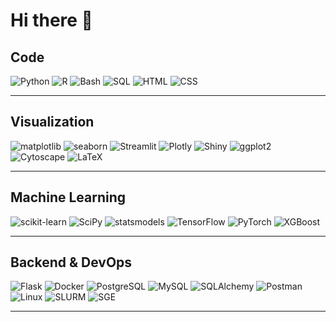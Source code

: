 # Hi there 👋

<!--
## Projects

- vog-mgCSTs : https://github.com/JHolm-Lab/VOG-mgCST-classifier
- VIRGO2 : https://www.biorxiv.org/content/10.1101/2025.03.04.641479v1
- antiSMASH : https://github.com/AmauryMaros/BGC_antiSMASH
---
-->

## Code

![Python](https://img.shields.io/badge/Python-3776AB?style=flat&logo=python&logoColor=white)
![R](https://img.shields.io/badge/R-276DC3?style=flat&logo=r&logoColor=white)
![Bash](https://img.shields.io/badge/Bash-121011?style=flat&logo=gnubash&logoColor=white)
![SQL](https://img.shields.io/badge/SQL-025E8C?style=flat)
![HTML](https://img.shields.io/badge/HTML5-E34F26?style=flat&logo=html5&logoColor=white)
![CSS](https://img.shields.io/badge/CSS3-1572B6?style=flat&logo=css3&logoColor=white)

---

## Visualization

![matplotlib](https://img.shields.io/badge/matplotlib-3776AB?style=flat&logo=python&logoColor=white)
![seaborn](https://img.shields.io/badge/seaborn-4C72B0?style=flat&logo=python&logoColor=white)
![Streamlit](https://img.shields.io/badge/Streamlit-FF4B4B?style=flat&logo=streamlit&logoColor=white)
![Plotly](https://img.shields.io/badge/Plotly-3F4F75?style=flat&logo=plotly&logoColor=white)
![Shiny](https://img.shields.io/badge/Shiny-009EDA?style=flat&logo=r&logoColor=white)
![ggplot2](https://img.shields.io/badge/ggplot2-1B9E77?style=flat&logo=r&logoColor=white)
![Cytoscape](https://img.shields.io/badge/Cytoscape-253494?style=flat)
![LaTeX](https://img.shields.io/badge/LaTeX-008080?style=flat&logo=latex&logoColor=white)

---

## Machine Learning

![scikit-learn](https://img.shields.io/badge/scikit--learn-F7931E?style=flat&logo=scikit-learn&logoColor=white)
![SciPy](https://img.shields.io/badge/SciPy-8CAAE6?style=flat&logo=scipy&logoColor=white)
![statsmodels](https://img.shields.io/badge/statsmodels-323755?style=flat)
![TensorFlow](https://img.shields.io/badge/TensorFlow-FF6F00?style=flat&logo=tensorflow&logoColor=white)
![PyTorch](https://img.shields.io/badge/PyTorch-EE4C2C?style=flat&logo=pytorch&logoColor=white)
![XGBoost](https://img.shields.io/badge/XGBoost-0072C6?style=flat)

---

## Backend & DevOps

![Flask](https://img.shields.io/badge/Flask-000000?style=flat&logo=flask&logoColor=white)
![Docker](https://img.shields.io/badge/Docker-2496ED?style=flat&logo=docker&logoColor=white)
![PostgreSQL](https://img.shields.io/badge/PostgreSQL-4169E1?style=flat&logo=postgresql&logoColor=white)
![MySQL](https://img.shields.io/badge/MySQL-4479A1?style=flat&logo=mysql&logoColor=white)
![SQLAlchemy](https://img.shields.io/badge/SQLAlchemy-FF0000?style=flat&logo=sqlalchemy&logoColor=white)
![Postman](https://img.shields.io/badge/Postman-FF6C37?style=flat&logo=postman&logoColor=white)
![Linux](https://img.shields.io/badge/Linux-FCC624?style=flat&logo=linux&logoColor=black)
![SLURM](https://img.shields.io/badge/SLURM-222222?style=flat)
![SGE](https://img.shields.io/badge/SGE-222222?style=flat)

---

